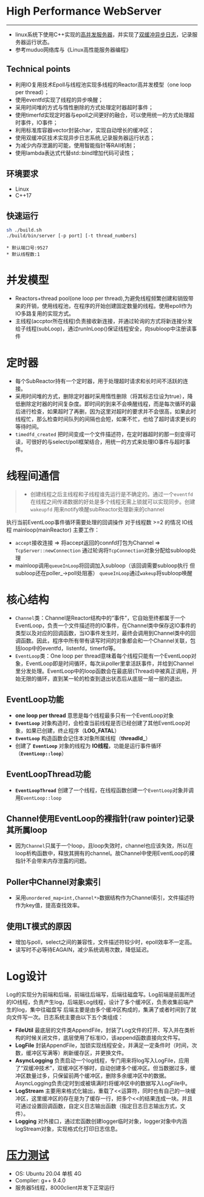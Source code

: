 # High Performance WebServer
------------
* linux系统下使用C++实现的[高并发服务器](https://github.com/hei-zy/WebServer/tree/main/src/server)，并实现了[双缓冲异步日志](https://github.com/hei-zy/WebServer/tree/master/src/base)，记录服务器运行状态。
* 参考muduo网络库与《Linux高性能服务器编程》
## Technical points
* 利用IO复用技术Epoll与线程池实现多线程的Reactor高并发模型（one loop per thread）；
* 使用eventfd实现了线程的异步唤醒；
* 采用时间堆的方式与惰性删除的方式处理定时器超时事件；
* 使用timerfd实现定时器与epoll之间更好的融合，可以使用统一的方式处理超时事件，IO事件；
* 利用标准库容器vector封装char，实现自动增长的缓冲区；
* 使用双缓冲区技术实现异步日志系统,记录服务器运行状态；
* 为减少内存泄漏的可能，使用智能指针等RAII机制；
* 使用lambda表达式代替std::bind增加代码可读性；
  
## 环境要求
* Linux
* C++17
## 快速运行
```bash
sh ./build.sh
./build/bin/server [-p port] [-t thread_numbers]
```
```
* 默认端口号:9527
* 默认线程数:1
```

# 并发模型
*  Reactors+thread pool(one loop per thread),为避免线程频繁创建和销毁带来的开销，使用线程池，在程序的开始创建固定数量的线程。使用epoll作为IO多路复用的实现方式。
*  主线程(accptor所在线程)负责接收新连接，并通过轮询的方式将新连接分发给子线程(subLoop)，通过runInLoop()保证线程安全，向subloop中注册读事件

# 定时器
* 每个SubReactor持有一个定时器，用于处理超时请求和长时间不活跃的连接。
* 采用时间堆的方式，删除定时器时采用惰性删除（将其标志位设为true），降低删除定时器的时间复杂度。即时间的到来不会唤醒线程，而是每次循环的最后进行检查，如果超时了再删，因为这里对超时的要求并不会很高，如果此时线程忙，那么检查时间队列的间隔也会短，如果不忙，也给了超时请求更长的等待时间。
* `timedfd_created` 把时间变成一个文件描述符，在定时器超时的那一刻变得可读，可很好的与select/poll框架结合，用统一的方式来处理IO事件与超时事件。

#  线程间通信
>* 创建线程之后主线程和子线程谁先运行是不确定的。通过一个`eventfd`在线程之间传递数据的好处是多个线程无需上锁就可以实现同步。创建`wakeupfd` 用来notify唤醒subReactor处理新来的channel


执行当前EventLoop事件循环需要处理的回调操作 对于线程数 >=2 的情况 IO线程 mainloop(mainReactor) 主要工作：
* `accept`接收连接 => 将accept返回的connfd打包为Channel => `TcpServer::newConnection` 通过轮询将`TcpConnection`对象分配给subloop处理
* mainloop调用`queueInLoop`将回调加入subloop（该回调需要subloop执行 但subloop还在poller_->poll处阻塞） `queueInLoop`通过`wakeup`将subloop唤醒

# 核心结构
* `Channel`类：Channel是Reactor结构中的“事件”，它自始至终都属于一个EventLoop，负责一个文件描述符的IO事件，在Channel类中保存这IO事件的类型以及对应的回调函数，当IO事件发生时，最终会调用到Channel类中的回调函数。因此，程序中所有带有读写时间的对象都会和一个Channel关联，包括loop中的eventfd，listenfd，timerfd等。
* `EventLoop`类：One loop per thread意味着每个线程只能有一个EventLoop对象，EventLoop即是时间循环，每次从poller里拿活跃事件，并给到Channel里分发处理。EventLoop中的loop函数会在最底层(Thread)中被真正调用，开始无限的循环，直到某一轮的检查到退出状态后从底层一层一层的退出。
## EventLoop功能
* __one loop per thread__ 意思是每个线程最多只有一个EventLoop对象
* __`EventLoop`__ 对象构造时，会检查当前线程是否已经创建了其他EventLoop对象，如果已创建，终止程序（**LOG_FATAL**）
* __`EventLoop`__ 构造函数会记住本对象所属线程（**threadId_**）
* 创建了 __`EventLoop`__ 对象的线程为 __IO线程__，功能是运行事件循环（**`EventLoop::loop`**）

## EventLoopThread功能
* __`EventLoopThread`__ 创建了一个线程，在线程函数创建一个`EventLoop`对象并调用`EventLoop::loop` 

## Channel使用EventLoop的裸指针(raw pointer)记录其所属loop  
* 因为`Channel`只属于一个loop，且loop失效时，channel也应该失效，所以在loop析构函数中，释放其拥有的channel。故Channel中使用EventLoop的裸指针不会带来内存泄露的问题。    

## Poller中Channel对象索引
* 采用`unordered_map<int,Channel*>`数据结构作为Channel索引，文件描述符作为key值，提高查找效率。

## 使用LT模式的原因
* 增加与poll，select之间的兼容性，文件描述符较少时，epoll效率不一定高。
* 读写时不必等待EAGAIN，减少系统调用次数，降低延迟。

# Log设计
Log的实现分为前端和后端，前端往后端写，后端往磁盘写。Log前端是前面所述的IO线程，负责产生log，后端是Log线程，设计了多个缓冲区，负责收集前端产生的log，集中往磁盘写
后端主要是由多个缓冲区构成的，集满了或者时间到了就向文件写一次。日志系统主要由以下五个类组成：
* __FileUtil__ 最底层的文件类AppendFile，封装了Log文件的打开、写入并在类析构的时候关闭文件，底层使用了标准IO，该append函数直接向文件写。
* __LogFile__ 封装AppendFile，加锁实现线程安全，并满足一定条件时（时间，次数，缓冲区写满等）刷新缓存区，并更换文件。
* __AsyncLogging__ 负责启动一个log线程，专门用来将log写入LogFile，应用了“双缓冲技术”，双缓冲区不够时，自动创建多个缓冲区。但当数据过多，缓冲区数量过多，只保留前两个缓冲区，删除多余缓冲区中的数据。AsyncLogging负责(定时到或被填满时)将缓冲区中的数据写入LogFile中。
* __LogStream__ 主要用来格式化输出，重载了<<运算符，同时也有自己的一块缓冲区，这里缓冲区的存在是为了缓存一行，把多个<<的结果连成一块。并且可通过设置回调函数，自定义日志输出函数（指定日志日志输出方式，文件）。
* __Logging__ 对外接口，通过宏函数创建logger临时对象，logger对象中内涵logStream对象，实现格式化打印日志信息。

# [压力测试](./test_presure)
* OS: Ubuntu 20.04 单核 4G
* Complier: g++ 9.4.0
* 服务器5线程，8000client并发下正常运行
